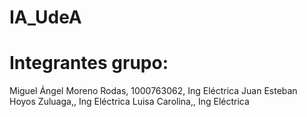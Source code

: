 # IA_UdeA
# Integrantes grupo:
Miguel Ángel Moreno Rodas, 1000763062, Ing Eléctrica
Juan Esteban Hoyos Zuluaga,, Ing Eléctrica
Luisa Carolina,, Ing Eléctrica
